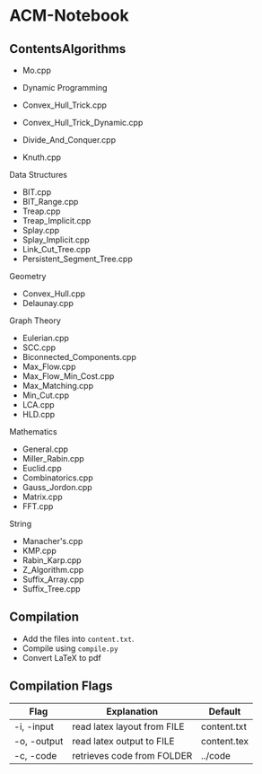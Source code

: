# ACM-Notebook

## ContentsAlgorithms
 - Mo.cpp

 - Dynamic Programming
 - Convex_Hull_Trick.cpp
 - Convex_Hull_Trick_Dynamic.cpp
 - Divide_And_Conquer.cpp
 - Knuth.cpp

Data Structures
 - BIT.cpp
 - BIT_Range.cpp
 - Treap.cpp
 - Treap_Implicit.cpp
 - Splay.cpp
 - Splay_Implicit.cpp
 - Link_Cut_Tree.cpp
 - Persistent_Segment_Tree.cpp

Geometry
 - Convex_Hull.cpp
 - Delaunay.cpp

Graph Theory
 - Eulerian.cpp
 - SCC.cpp
 - Biconnected_Components.cpp
 - Max_Flow.cpp
 - Max_Flow_Min_Cost.cpp
 - Max_Matching.cpp
 - Min_Cut.cpp
 - LCA.cpp
 - HLD.cpp

Mathematics
 - General.cpp
 - Miller_Rabin.cpp
 - Euclid.cpp
 - Combinatorics.cpp
 - Gauss_Jordon.cpp
 - Matrix.cpp
 - FFT.cpp

String
 - Manacher's.cpp
 - KMP.cpp
 - Rabin_Karp.cpp
 - Z_Algorithm.cpp
 - Suffix_Array.cpp
 - Suffix_Tree.cpp

## Compilation
 - Add the files into `content.txt`.
 - Compile using `compile.py`
 - Convert LaTeX to pdf
 
## Compilation Flags
| Flag        | Explanation                 | Default     |
|-------------|-----------------------------|-------------|
| -i, -input  | read latex layout from FILE | content.txt |
| -o, -output | read latex output to FILE   | content.tex |
| -c, -code   | retrieves code from FOLDER  | ../code     |
